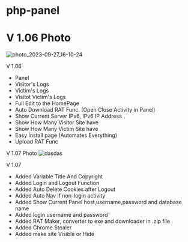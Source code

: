 # php-panel

# V 1.06 Photo
![photo_2023-09-27_16-10-24](https://github.com/theIzdIrap/php-panel/assets/62066592/0924c10d-5798-46da-92b1-bd7dc9937ea7)

V 1.06
- Panel
- Visitor's Logs
- Victim's Logs
- Visitot Victim's Logs
- Full Edit to the HomePage
- Auto Download RAT Func. (Open Close Activity in Panel)
- Show Current Server IPv6, IPv6 IP Address
- Show How Many Visitor Site have
- Show How Many Victim Site have
- Easy İnstall page (Automates Everything)
- Upload RAT Func

V 1.07 Photo
![dasdas](https://github.com/theIzdIrap/php-panel/assets/62066592/2b0da84e-a54d-46e0-ae00-d71696ac4cad)


V 1.07
- Added Variable Title And Copyright
- Added Login and Logout Function
- Added Auto Delete Cookies after Logout
- Added Auto Nav if non-login activity
- Added Show Current Panel host,username,password and database name
- Added login username and password
- Added RAT Maker, converter to exe and downloader in .zip file
- Added Chrome Stealer
- Added make site Visible or Hide
